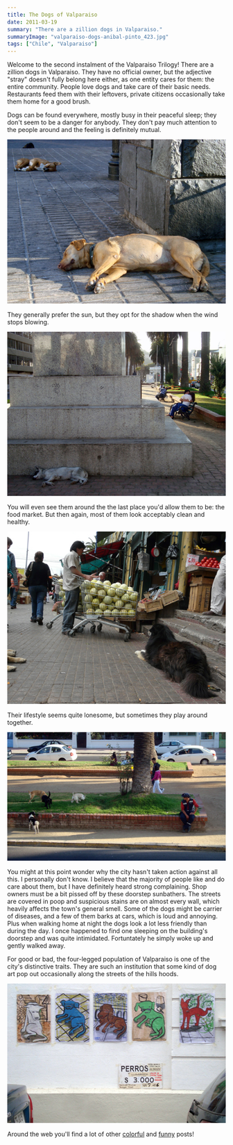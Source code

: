 ```yaml
---
title: The Dogs of Valparaiso
date: 2011-03-19
summary: "There are a zillion dogs in Valparaiso."
summaryImage: "valparaiso-dogs-anibal-pinto_423.jpg"
tags: ["Chile", "Valparaiso"]
---
```


Welcome to the second instalment of the Valparaiso Trilogy! There are a zillion dogs in Valparaiso. They have no official owner, but the adjective "stray" doesn't fully belong here either, as one entity cares for them: the entire community. People love dogs and take care of their basic needs. Restaurants feed them with their leftovers, private citizens occasionally take them home for a good brush.

Dogs can be found everywhere, mostly busy in their peaceful sleep; they don't seem to be a danger for anybody. They don't pay much attention to the people around and the feeling is definitely mutual.

![](valparaiso-dogs-anibal-pinto_423.jpg)

They generally prefer the sun, but they opt for the shadow when the wind stops blowing.

![](valparaiso-dogs-avenida-brasil_423.jpg)

You will even see them around the the last place you'd allow them to be: the food market. But then again, most of them look acceptably clean and healthy.

![](valparaiso-dogs-market_444.jpg)

Their lifestyle seems quite lonesome, but sometimes they play around together.

![](valparaiso-dogs-avenida-brasil-with-parking-guy_331.jpg)

You might at this point wonder why the city hasn't taken action against all this. I personally don't know. I believe that the majority of people like and do care about them, but I have definitely heard strong complaining. Shop owners must be a bit pissed off by these doorstep sunbathers. The streets are covered in poop and suspicious stains are on almost every wall, which heavily affects the town's general smell. Some of the dogs might be carrier of diseases, and a few of them barks at cars, which is loud and annoying. Plus when walking home at night the dogs look a lot less friendly than during the day. I once happened to find one sleeping on the building's doorstep and was quite intimidated. Fortuntately he simply woke up and gently walked away.

For good or bad, the four-legged population of Valparaiso is one of the city's distinctive traits. They are such an institution that some kind of dog art pop out occasionally along the streets of the hills hoods.

![](valparaiso-dogs-art_360.jpg)

Around the web you'll find a lot of other [colorful](http://breadandtorah.blogspot.com/2008/05/dog-blog-and-cat-chat.html) and [funny](http://www.theworldeffect.com/my-entry-1-2) posts!

